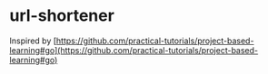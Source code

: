 # url-shortener

Inspired by [https://github.com/practical-tutorials/project-based-learning#go](https://github.com/practical-tutorials/project-based-learning#go)


